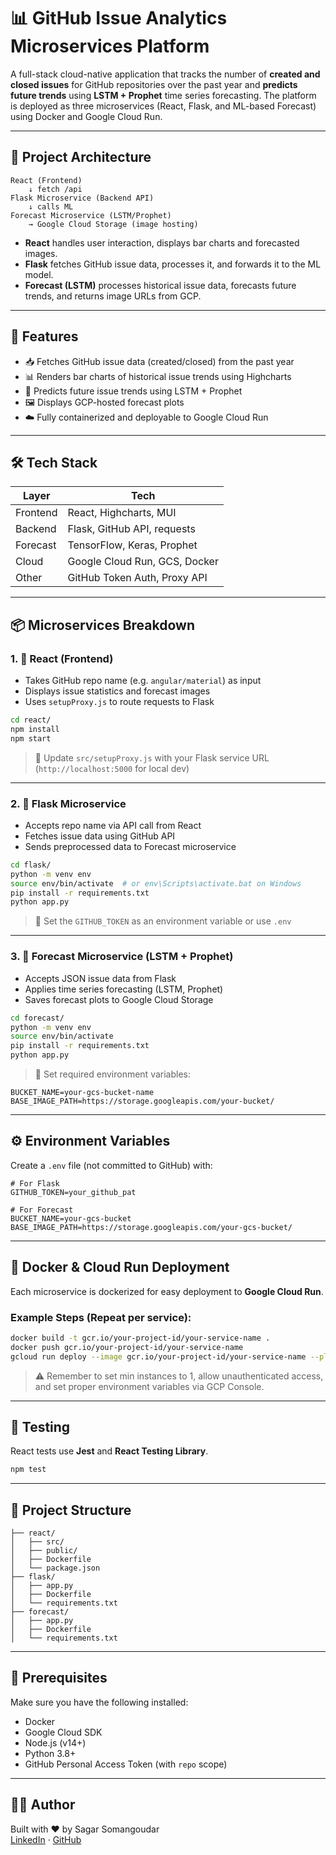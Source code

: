 # 📊 GitHub Issue Analytics Microservices Platform

A full-stack cloud-native application that tracks the number of **created and closed issues** for GitHub repositories over the past year and **predicts future trends** using **LSTM + Prophet** time series forecasting. The platform is deployed as three microservices (React, Flask, and ML-based Forecast) using Docker and Google Cloud Run.

---

## 🧩 Project Architecture

```
React (Frontend)
    ↓ fetch /api
Flask Microservice (Backend API)
    ↓ calls ML
Forecast Microservice (LSTM/Prophet)
    → Google Cloud Storage (image hosting)
```

- **React** handles user interaction, displays bar charts and forecasted images.
- **Flask** fetches GitHub issue data, processes it, and forwards it to the ML model.
- **Forecast (LSTM)** processes historical issue data, forecasts future trends, and returns image URLs from GCP.

---

## 🚀 Features

- 📥 Fetches GitHub issue data (created/closed) from the past year
- 📊 Renders bar charts of historical issue trends using Highcharts
- 🔮 Predicts future issue trends using LSTM + Prophet
- 🖼️ Displays GCP-hosted forecast plots
- ☁️ Fully containerized and deployable to Google Cloud Run

---

## 🛠 Tech Stack

| Layer      | Tech                           |
|------------|--------------------------------|
| Frontend   | React, Highcharts, MUI         |
| Backend    | Flask, GitHub API, requests    |
| Forecast   | TensorFlow, Keras, Prophet     |
| Cloud      | Google Cloud Run, GCS, Docker  |
| Other      | GitHub Token Auth, Proxy API   |

---

## 📦 Microservices Breakdown

### 1. 🔹 React (Frontend)
- Takes GitHub repo name (e.g. `angular/material`) as input
- Displays issue statistics and forecast images
- Uses `setupProxy.js` to route requests to Flask

```bash
cd react/
npm install
npm start
```

> 🔧 Update `src/setupProxy.js` with your Flask service URL (`http://localhost:5000` for local dev)

---

### 2. 🔹 Flask Microservice
- Accepts repo name via API call from React
- Fetches issue data using GitHub API
- Sends preprocessed data to Forecast microservice

```bash
cd flask/
python -m venv env
source env/bin/activate  # or env\Scripts\activate.bat on Windows
pip install -r requirements.txt
python app.py
```

> 🔧 Set the `GITHUB_TOKEN` as an environment variable or use `.env`

---

### 3. 🔹 Forecast Microservice (LSTM + Prophet)
- Accepts JSON issue data from Flask
- Applies time series forecasting (LSTM, Prophet)
- Saves forecast plots to Google Cloud Storage

```bash
cd forecast/
python -m venv env
source env/bin/activate
pip install -r requirements.txt
python app.py
```

> 🔧 Set required environment variables:
```env
BUCKET_NAME=your-gcs-bucket-name
BASE_IMAGE_PATH=https://storage.googleapis.com/your-bucket/
```

---

## ⚙️ Environment Variables

Create a `.env` file (not committed to GitHub) with:

```env
# For Flask
GITHUB_TOKEN=your_github_pat

# For Forecast
BUCKET_NAME=your-gcs-bucket
BASE_IMAGE_PATH=https://storage.googleapis.com/your-gcs-bucket/
```

---

## 🐳 Docker & Cloud Run Deployment

Each microservice is dockerized for easy deployment to **Google Cloud Run**.

### Example Steps (Repeat per service):

```bash
docker build -t gcr.io/your-project-id/your-service-name .
docker push gcr.io/your-project-id/your-service-name
gcloud run deploy --image gcr.io/your-project-id/your-service-name --platform managed
```

> ⚠️ Remember to set min instances to 1, allow unauthenticated access, and set proper environment variables via GCP Console.

---

## 🧪 Testing

React tests use **Jest** and **React Testing Library**.

```bash
npm test
```

---

## 📂 Project Structure

```
├── react/
│   ├── src/
│   ├── public/
│   ├── Dockerfile
│   └── package.json
├── flask/
│   ├── app.py
│   ├── Dockerfile
│   └── requirements.txt
├── forecast/
│   ├── app.py
│   ├── Dockerfile
│   └── requirements.txt
```

---

## 📌 Prerequisites

Make sure you have the following installed:
- Docker
- Google Cloud SDK
- Node.js (v14+)
- Python 3.8+
- GitHub Personal Access Token (with `repo` scope)

---

## 🙋‍♂️ Author

Built with ❤️ by Sagar Somangoudar  
[LinkedIn](https://linkedin.com/in/sagarsomangoudar) · [GitHub](https://github.com/sagarsomangoudar)
